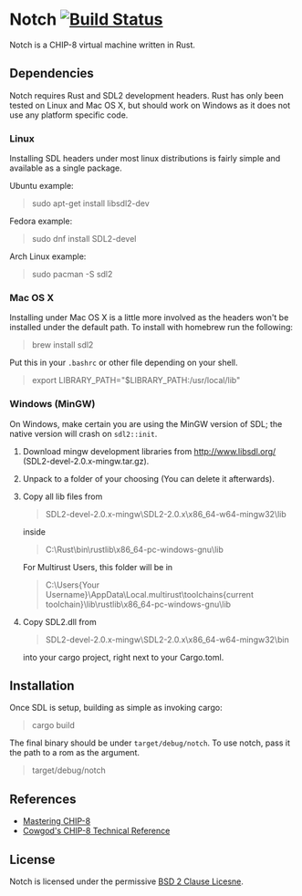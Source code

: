 # Notch [![Build Status](https://travis-ci.org/Reshurum/notch.svg?branch=master)](https://travis-ci.org/Reshurum/notch)

Notch is a CHIP-8 virtual machine written in Rust.

## Dependencies

Notch requires Rust and SDL2 development headers. Rust has only been
tested on Linux and Mac OS X, but should work on Windows as it does not use
any platform specific code.

### Linux

Installing SDL headers under most linux distributions is fairly simple and
available as a single package.

Ubuntu example:
> sudo apt-get install libsdl2-dev

Fedora example:
> sudo dnf install SDL2-devel

Arch Linux example:
> sudo pacman -S sdl2

### Mac OS X

Installing under Mac OS X is a little more involved as the headers won't be
installed under the default path. To install with homebrew run the following:
> brew install sdl2

Put this in your `.bashrc` or other file depending on your shell.
> export LIBRARY_PATH="$LIBRARY_PATH:/usr/local/lib"

### Windows (MinGW)

On Windows, make certain you are using the MinGW version of SDL; the native
version will crash on `sdl2::init`.

1. Download mingw development libraries from
http://www.libsdl.org/ (SDL2-devel-2.0.x-mingw.tar.gz).
2. Unpack to a folder of your choosing (You can delete it afterwards).
3. Copy all lib files from
    > SDL2-devel-2.0.x-mingw\SDL2-2.0.x\x86_64-w64-mingw32\lib

    inside
    > C:\Rust\bin\rustlib\x86_64-pc-windows-gnu\lib

    For Multirust Users, this folder will be in
    > C:\Users\{Your Username}\AppData\Local\.multirust\toolchains\{current toolchain}\lib\rustlib\x86_64-pc-windows-gnu\lib

4. Copy SDL2.dll from
    > SDL2-devel-2.0.x-mingw\SDL2-2.0.x\x86_64-w64-mingw32\bin

    into your cargo project, right next to your Cargo.toml.

## Installation

Once SDL is setup, building as simple as invoking cargo:
> cargo build

The final binary should be under `target/debug/notch`. To use notch, pass it
the path to a rom as the argument.
> target/debug/notch <rom file>

## References

* [Mastering CHIP-8](http://mattmik.com/files/chip8/mastering/chip8.html)
* [Cowgod's CHIP-8 Technical Reference](http://devernay.free.fr/hacks/chip8/C8TECH10.HTM)

## License

Notch is licensed under the permissive
[BSD 2 Clause Licesne](https://opensource.org/licenses/BSD-2-Clause).
